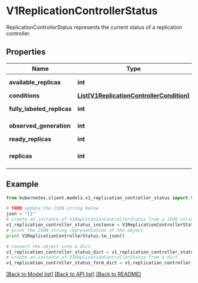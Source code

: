 # V1ReplicationControllerStatus

ReplicationControllerStatus represents the current status of a replication controller.

## Properties

Name | Type | Description | Notes
------------ | ------------- | ------------- | -------------
**available_replicas** | **int** | The number of available replicas (ready for at least minReadySeconds) for this replication controller. | [optional] 
**conditions** | [**List[V1ReplicationControllerCondition]**](V1ReplicationControllerCondition.md) | Represents the latest available observations of a replication controller&#39;s current state. | [optional] 
**fully_labeled_replicas** | **int** | The number of pods that have labels matching the labels of the pod template of the replication controller. | [optional] 
**observed_generation** | **int** | ObservedGeneration reflects the generation of the most recently observed replication controller. | [optional] 
**ready_replicas** | **int** | The number of ready replicas for this replication controller. | [optional] 
**replicas** | **int** | Replicas is the most recently observed number of replicas. More info: https://kubernetes.io/docs/concepts/workloads/controllers/replicationcontroller#what-is-a-replicationcontroller | 

## Example

```python
from kubernetes.client.models.v1_replication_controller_status import V1ReplicationControllerStatus

# TODO update the JSON string below
json = "{}"
# create an instance of V1ReplicationControllerStatus from a JSON string
v1_replication_controller_status_instance = V1ReplicationControllerStatus.from_json(json)
# print the JSON string representation of the object
print V1ReplicationControllerStatus.to_json()

# convert the object into a dict
v1_replication_controller_status_dict = v1_replication_controller_status_instance.to_dict()
# create an instance of V1ReplicationControllerStatus from a dict
v1_replication_controller_status_form_dict = v1_replication_controller_status.from_dict(v1_replication_controller_status_dict)
```
[[Back to Model list]](../README.md#documentation-for-models) [[Back to API list]](../README.md#documentation-for-api-endpoints) [[Back to README]](../README.md)


